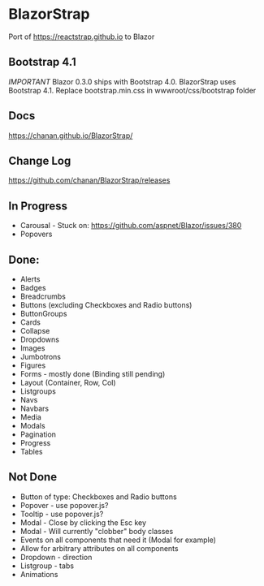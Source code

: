 # BlazorStrap

Port of https://reactstrap.github.io to Blazor

## Bootstrap 4.1

*IMPORTANT* Blazor 0.3.0 ships with Bootstrap 4.0. BlazorStrap uses Bootstrap 4.1. Replace bootstrap.min.css in wwwroot/css/bootstrap folder

## Docs
https://chanan.github.io/BlazorStrap/

## Change Log
https://github.com/chanan/BlazorStrap/releases

## In Progress

* Carousal - Stuck on: https://github.com/aspnet/Blazor/issues/380
* Popovers

## Done:
* Alerts
* Badges
* Breadcrumbs
* Buttons (excluding Checkboxes and Radio buttons)
* ButtonGroups
* Cards
* Collapse
* Dropdowns
* Images
* Jumbotrons
* Figures
* Forms - mostly done (Binding still pending)
* Layout (Container, Row, Col)
* Listgroups
* Navs
* Navbars
* Media
* Modals
* Pagination
* Progress
* Tables

## Not Done

* Button of type: Checkboxes and Radio buttons
* Popover - use popover.js?
* Tooltip - use popover.js?
* Modal - Close by clicking the Esc key
* Modal - Will currently "clobber" body classes
* Events on all components that need it (Modal for example)
* Allow for arbitrary attributes on all components
* Dropdown - direction
* Listgroup - tabs
* Animations